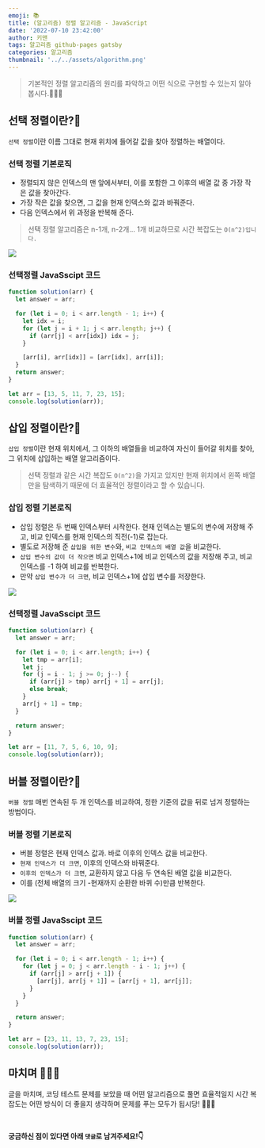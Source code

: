 ```yaml
---
emoji: 📚
title: (알고리즘) 정렬 알고리즘 - JavaScript
date: '2022-07-10 23:42:00'
author: 키맨
tags: 알고리즘 github-pages gatsby
categories: 알고리즘
thumbnail: '../../assets/algorithm.png'
---
```


> 기본적인 정렬 알고리즘의 원리를 파악하고 어떤 식으로 구현할 수 있는지 알아봅시다.🧑🏻‍💻

## 선택 정렬이란?🧐

`선택 정렬`이란 이름 그대로 현재 위치에 들어갈 값을 찾아 정렬하는 배열이다.

### 선택 정렬 기본로직

- 정렬되지 않은 인덱스의 맨 앞에서부터, 이를 포함한 그 이후의 배열 값 중 가장 작은 값을 찾아간다.
- 가장 작은 값을 찾으면, 그 값을 현재 인덱스와 값과 바꿔준다.
- 다음 인덱스에서 위 과정을 반복해 준다.

> 선택 정렬 알고리즘은 n-1개, n-2개... 1개 비교하므로 시간 복잡도는 `O(n^2)입니다.`

![](https://velog.velcdn.com/cloudflare/jooyoung/4821fc59-6a5c-4293-ac6f-011607062893/%E1%84%89%E1%85%A5%E1%86%AB%E1%84%90%E1%85%A2%E1%86%A8%E1%84%8C%E1%85%A5%E1%86%BC%E1%84%85%E1%85%A7%E1%86%AF.gif)

### 선택정렬 JavaSscipt 코드

```javascript
function solution(arr) {
  let answer = arr;

  for (let i = 0; i < arr.length - 1; i++) {
    let idx = i;
    for (let j = i + 1; j < arr.length; j++) {
      if (arr[j] < arr[idx]) idx = j;
    }

    [arr[i], arr[idx]] = [arr[idx], arr[i]];
  }
  return answer;
}

let arr = [13, 5, 11, 7, 23, 15];
console.log(solution(arr));
```

## 삽입 정렬이란?🧐

`삽입 정렬`이란 현재 위치에서, 그 이하의 배열들을 비교하여 자신이 들어갈 위치를 찾아, 그 위치에 삽입하는 배열 알고리즘이다.

> 선택 정렬과 같은 시간 복잡도 `O(n^2)`을 가지고 있지만 현재 위치에서 왼쪽 배열만을 탐색하기 때문에 더 효율적인 정렬이라고 할 수 있습니다.

### 삽입 정렬 기본로직

- 삽입 정렬은 두 번째 인덱스부터 시작한다. 현재 인덱스는 별도의 변수에 저장해 주고, 비교 인덱스를 현재 인덱스의 직전(-1)로 잡는다.
- 별도로 저장해 준 `삽입을 위한 변수`와, `비교 인덱스의 배열 값`을 비교한다.
- `삽입 변수의 값이 더 작으면` 비교 인덱스+1에 비교 인덱스의 값을 저장해 주고, 비교 인덱스를 -1 하여 비교를 반복한다.
- 만약 `삽입 변수가 더 크면`, 비교 인덱스+1에 삽입 변수를 저장한다.

![](https://velog.velcdn.com/cloudflare/jooyoung/714963b0-98eb-46ae-986f-d12432e7ecb7/%E1%84%89%E1%85%A1%E1%86%B8%E1%84%8B%E1%85%B5%E1%86%B8%E1%84%8C%E1%85%A5%E1%86%BC%E1%84%85%E1%85%A7%E1%86%AF.gif)

### 선택정렬 JavaSscipt 코드

```javascript
function solution(arr) {
  let answer = arr;

  for (let i = 0; i < arr.length; i++) {
    let tmp = arr[i];
    let j;
    for (j = i - 1; j >= 0; j--) {
      if (arr[j] > tmp) arr[j + 1] = arr[j];
      else break;
    }
    arr[j + 1] = tmp;
  }

  return answer;
}

let arr = [11, 7, 5, 6, 10, 9];
console.log(solution(arr));
```

## 버블 정렬이란?🧐

`버블 정렬` 매번 연속된 두 개 인덱스를 비교하여, 정한 기준의 값을 뒤로 넘겨 정렬하는 방법이다.

### 버블 정렬 기본로직

- 버블 정렬은 현재 인덱스 값과. 바로 이후의 인덱스 값을 비교한다.
- `현재 인덱스가 더 크면`, 이후의 인덱스와 바꿔준다.
- `이후의 인덱스가 더 크면`, 교환하지 않고 다음 두 연속된 배열 값을 비교한다.
- 이를 (전체 배열의 크기 -현재까지 순환한 바퀴 수)만큼 반복한다.

![](https://velog.velcdn.com/cloudflare/jooyoung/37c3e9fd-cb2e-4bac-8195-398745858dbc/%E1%84%87%E1%85%A5%E1%84%87%E1%85%B3%E1%86%AF%E1%84%8C%E1%85%A5%E1%86%BC%E1%84%85%E1%85%A7%E1%86%AF.gif)

### 버블 정렬 JavaSscipt 코드

```javascript
function solution(arr) {
  let answer = arr;

  for (let i = 0; i < arr.length - 1; i++) {
    for (let j = 0; j < arr.length - i - 1; j++) {
      if (arr[j] > arr[j + 1]) {
        [arr[j], arr[j + 1]] = [arr[j + 1], arr[j]];
      }
    }
  }

  return answer;
}

let arr = [23, 11, 13, 7, 23, 15];
console.log(solution(arr));
```

## 마치며 🧑🏻‍💻

글을 마치며, 코딩 테스트 문제를 보았을 때 어떤 알고리즘으로 풀면 효율적일지 시간 복잡도는 어떤 방식이 더 좋을지 생각하며 문제를 푸는 모두가 됩시당! 🧑🏻‍💻

<br/>

**궁금하신 점이 있다면 아래 `댓글`로 남겨주세요!👇**

```toc

```
